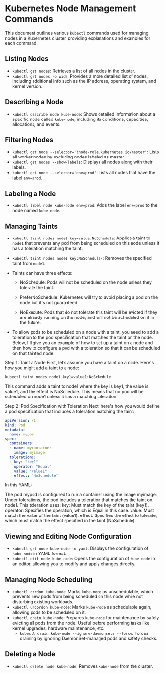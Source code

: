 
# Kubernetes Node Management Commands

This document outlines various `kubectl` commands used for managing nodes in a Kubernetes cluster, providing explanations and examples for each command.

## Listing Nodes
- `kubectl get nodes`: Retrieves a list of all nodes in the cluster.
- `kubectl get nodes -o wide`: Provides a more detailed list of nodes, including additional info such as the IP address, operating system, and kernel version.

## Describing a Node
- `kubectl describe node kube-node`: Shows detailed information about a specific node called `kube-node`, including its conditions, capacities, allocations, and events.

## Filtering Nodes
- `kubectl get node --selector='!node-role.kubernetes.io/master'`: Lists all worker nodes by excluding nodes labeled as master.
- `kubectl get nodes --show-labels`: Displays all nodes along with their labels.
- `kubectl get node --selector='env=prod'`: Lists all nodes that have the label `env=prod`.

## Labeling a Node
- `kubectl label node kube-node env=prod`: Adds the label `env=prod` to the node named `kube-node`.

## Managing Taints
- `kubectl taint nodes node1 key=value:NoSchedule`: Applies a taint to `node1` that prevents any pod from being scheduled on this node unless it has a toleration matching the taint.
- `kubectl taint nodes node1 key:NoSchedule-`: Removes the specified taint from `node1`.
  
- Taints can have three effects:
  
   - NoSchedule: Pods will not be scheduled on the node unless they tolerate the taint.
  
   - PreferNoSchedule: Kubernetes will try to avoid placing a pod on the node but it's not guaranteed.

   - NoExecute: Pods that do not tolerate this taint will be evicted if they are already running on the node, and will not 
     be scheduled on it in the future.
  
- To allow pods to be scheduled on a node with a taint, you need to add a toleration to the pod specification that matches the taint on the node. Below, I'll give you an example of how to set up a taint on a node and then how to configure a pod with a toleration so that it can be scheduled on that tainted node.

Step 1: Taint a Node
First, let’s assume you have a taint on a node. Here's how you might add a taint to a node:

```
kubectl taint nodes node1 key1=value1:NoSchedule
```

This command adds a taint to node1 where the key is key1, the value is value1, and the effect is NoSchedule. This means that no pod will be scheduled on node1 unless it has a matching toleration.

Step 2: Pod Specification with Toleration
Next, here's how you would define a pod specification that includes a toleration matching the taint:

```yaml
apiVersion: v1
kind: Pod
metadata:
  name: mypod
spec:
  containers:
  - name: mycontainer
    image: myimage
  tolerations:
  - key: "key1"
    operator: "Equal"
    value: "value1"
    effect: "NoSchedule"
```

In this YAML:

The pod mypod is configured to run a container using the image myimage.
Under tolerations, the pod includes a toleration that matches the taint on node1. This toleration uses:
key: Must match the key of the taint (key1).
operator: Specifies the operation, which is Equal in this case.
value: Must match the value of the taint (value1).
effect: Specifies the effect to tolerate, which must match the effect specified in the taint (NoSchedule).

## Viewing and Editing Node Configuration
- `kubectl get node kube-node -o yaml`: Displays the configuration of `kube-node` in YAML format.
- `kubectl edit node kube-node`: Opens the configuration of `kube-node` in an editor, allowing you to modify and apply changes directly.

## Managing Node Scheduling
- `kubectl cordon kube-node`: Marks `kube-node` as unschedulable, which prevents new pods from being scheduled on this node while not disturbing existing workloads.
- `kubectl uncordon kube-node`: Marks `kube-node` as schedulable again, allowing pods to be scheduled on it.
- `kubectl drain kube-node`: Prepares `kube-node` for maintenance by safely evicting all pods from the node. Useful before performing tasks like kernel upgrades, hardware maintenance, etc.
  - `kubectl drain kube-node --ignore-daemonsets --force`: Forces draining by ignoring DaemonSet-managed pods and safety checks.

## Deleting a Node
- `kubectl delete node kube-node`: Removes `kube-node` from the cluster.
